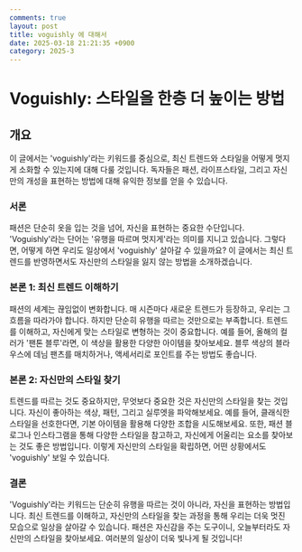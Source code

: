 ```yaml
---
comments: true
layout: post
title: voguishly 에 대해서
date: 2025-03-18 21:21:35 +0900
category: 2025-3
---
```


# Voguishly: 스타일을 한층 더 높이는 방법

## 개요
이 글에서는 'voguishly'라는 키워드를 중심으로, 최신 트렌드와 스타일을 어떻게 멋지게 소화할 수 있는지에 대해 다룰 것입니다. 독자들은 패션, 라이프스타일, 그리고 자신만의 개성을 표현하는 방법에 대해 유익한 정보를 얻을 수 있습니다.

### 서론
패션은 단순히 옷을 입는 것을 넘어, 자신을 표현하는 중요한 수단입니다. 'Voguishly'라는 단어는 '유행을 따르며 멋지게'라는 의미를 지니고 있습니다. 그렇다면, 어떻게 하면 우리도 일상에서 'voguishly' 살아갈 수 있을까요? 이 글에서는 최신 트렌드를 반영하면서도 자신만의 스타일을 잃지 않는 방법을 소개하겠습니다.

### 본론 1: 최신 트렌드 이해하기
패션의 세계는 끊임없이 변화합니다. 매 시즌마다 새로운 트렌드가 등장하고, 우리는 그 흐름을 따라가야 합니다. 하지만 단순히 유행을 따르는 것만으로는 부족합니다. 트렌드를 이해하고, 자신에게 맞는 스타일로 변형하는 것이 중요합니다. 예를 들어, 올해의 컬러가 '팬톤 블루'라면, 이 색상을 활용한 다양한 아이템을 찾아보세요. 블루 색상의 블라우스에 데님 팬츠를 매치하거나, 액세서리로 포인트를 주는 방법도 좋습니다.

### 본론 2: 자신만의 스타일 찾기
트렌드를 따르는 것도 중요하지만, 무엇보다 중요한 것은 자신만의 스타일을 찾는 것입니다. 자신이 좋아하는 색상, 패턴, 그리고 실루엣을 파악해보세요. 예를 들어, 클래식한 스타일을 선호한다면, 기본 아이템을 활용해 다양한 조합을 시도해보세요. 또한, 패션 블로그나 인스타그램을 통해 다양한 스타일을 참고하고, 자신에게 어울리는 요소를 찾아보는 것도 좋은 방법입니다. 이렇게 자신만의 스타일을 확립하면, 어떤 상황에서도 'voguishly' 보일 수 있습니다.

### 결론
'Voguishly'라는 키워드는 단순히 유행을 따르는 것이 아니라, 자신을 표현하는 방법입니다. 최신 트렌드를 이해하고, 자신만의 스타일을 찾는 과정을 통해 우리는 더욱 멋진 모습으로 일상을 살아갈 수 있습니다. 패션은 자신감을 주는 도구이니, 오늘부터라도 자신만의 스타일을 찾아보세요. 여러분의 일상이 더욱 빛나게 될 것입니다!